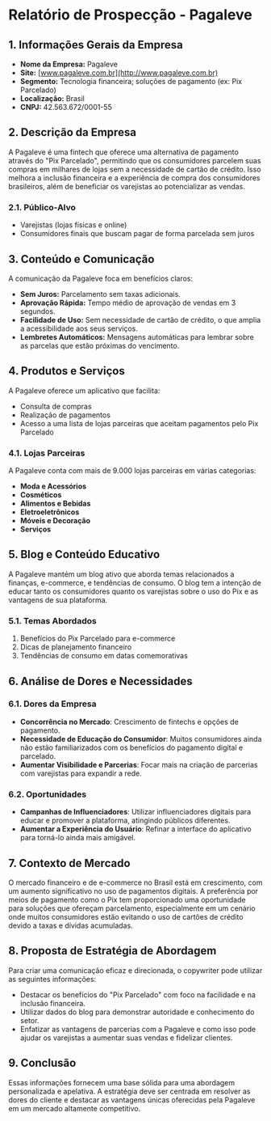 # Relatório de Prospecção - Pagaleve

## 1. Informações Gerais da Empresa
- **Nome da Empresa:** Pagaleve
- **Site:** [www.pagaleve.com.br](http://www.pagaleve.com.br)
- **Segmento:** Tecnologia financeira; soluções de pagamento (ex: Pix Parcelado)
- **Localização:** Brasil
- **CNPJ:** 42.563.672/0001-55

## 2. Descrição da Empresa
A Pagaleve é uma fintech que oferece uma alternativa de pagamento através do "Pix Parcelado", permitindo que os consumidores parcelem suas compras em milhares de lojas sem a necessidade de cartão de crédito. Isso melhora a inclusão financeira e a experiência de compra dos consumidores brasileiros, além de beneficiar os varejistas ao potencializar as vendas.

### 2.1. Público-Alvo
- Varejistas (lojas físicas e online)
- Consumidores finais que buscam pagar de forma parcelada sem juros

## 3. Conteúdo e Comunicação
A comunicação da Pagaleve foca em benefícios claros:
- **Sem Juros:** Parcelamento sem taxas adicionais.
- **Aprovação Rápida:** Tempo médio de aprovação de vendas em 3 segundos.
- **Facilidade de Uso:** Sem necessidade de cartão de crédito, o que amplia a acessibilidade aos seus serviços.
- **Lembretes Automáticos:** Mensagens automáticas para lembrar sobre as parcelas que estão próximas do vencimento.

## 4. Produtos e Serviços
A Pagaleve oferece um aplicativo que facilita:
- Consulta de compras
- Realização de pagamentos
- Acesso a uma lista de lojas parceiras que aceitam pagamentos pelo Pix Parcelado

### 4.1. Lojas Parceiras
A Pagaleve conta com mais de 9.000 lojas parceiras em várias categorias:
- **Moda e Acessórios**
- **Cosméticos**
- **Alimentos e Bebidas**
- **Eletroeletrônicos**
- **Móveis e Decoração**
- **Serviços**

## 5. Blog e Conteúdo Educativo
A Pagaleve mantém um blog ativo que aborda temas relacionados a finanças, e-commerce, e tendências de consumo. O blog tem a intenção de educar tanto os consumidores quanto os varejistas sobre o uso do Pix e as vantagens de sua plataforma.

### 5.1. Temas Abordados
1. Benefícios do Pix Parcelado para e-commerce
2. Dicas de planejamento financeiro
3. Tendências de consumo em datas comemorativas

## 6. Análise de Dores e Necessidades
### 6.1. Dores da Empresa
- **Concorrência no Mercado**: Crescimento de fintechs e opções de pagamento.
- **Necessidade de Educação do Consumidor**: Muitos consumidores ainda não estão familiarizados com os benefícios do pagamento digital e parcelado.
- **Aumentar Visibilidade e Parcerias**: Focar mais na criação de parcerias com varejistas para expandir a rede.

### 6.2. Oportunidades
- **Campanhas de Influenciadores**: Utilizar influenciadores digitais para educar e promover a plataforma, atingindo públicos diferentes.
- **Aumentar a Experiência do Usuário**: Refinar a interface do aplicativo para torná-lo ainda mais amigável.

## 7. Contexto de Mercado
O mercado financeiro e de e-commerce no Brasil está em crescimento, com um aumento significativo no uso de pagamentos digitais. A preferência por meios de pagamento como o Pix tem proporcionado uma oportunidade para soluções que ofereçam parcelamento, especialmente em um cenário onde muitos consumidores estão evitando o uso de cartões de crédito devido a taxas e dívidas acumuladas.

## 8. Proposta de Estratégia de Abordagem
Para criar uma comunicação eficaz e direcionada, o copywriter pode utilizar as seguintes informações:
- Destacar os benefícios do "Pix Parcelado" com foco na facilidade e na inclusão financeira.
- Utilizar dados do blog para demonstrar autoridade e conhecimento do setor.
- Enfatizar as vantagens de parcerias com a Pagaleve e como isso pode ajudar os varejistas a aumentar suas vendas e fidelizar clientes.

## 9. Conclusão
Essas informações fornecem uma base sólida para uma abordagem personalizada e apelativa. A estratégia deve ser centrada em resolver as dores do cliente e destacar as vantagens únicas oferecidas pela Pagaleve em um mercado altamente competitivo.